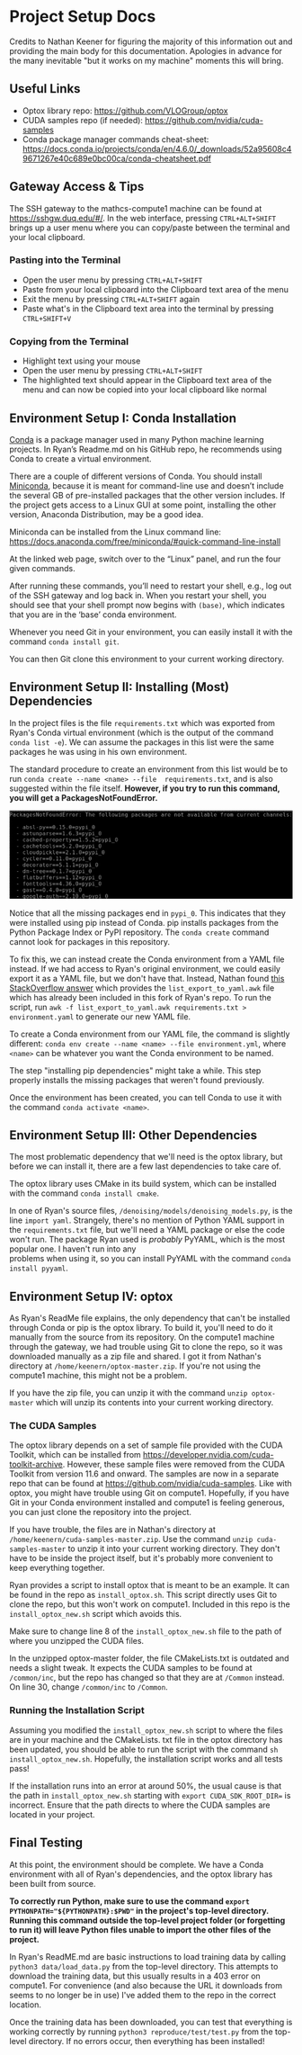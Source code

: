 # Project Setup Docs

Credits to Nathan Keener for figuring the majority of this information out and providing the main body for this
documentation. Apologies in advance for the many inevitable "but it works on my machine" moments this will bring.

## Useful Links

- Optox library repo: https://github.com/VLOGroup/optox
- CUDA samples repo (if needed): https://github.com/nvidia/cuda-samples
- Conda package manager commands cheat-sheet:
https://docs.conda.io/projects/conda/en/4.6.0/_downloads/52a95608c49671267e40c689e0bc00ca/conda-cheatsheet.pdf

## Gateway Access & Tips

The SSH gateway to the mathcs-compute1 machine can be found at https://sshgw.duq.edu/#/. In the web interface, pressing
`CTRL+ALT+SHIFT` brings up a user menu where you can copy/paste between the terminal and your local clipboard.

### Pasting into the Terminal

- Open the user menu by pressing `CTRL+ALT+SHIFT`
- Paste from your local clipboard into the Clipboard text area of the menu
- Exit the menu by pressing `CTRL+ALT+SHIFT` again
- Paste what's in the Clipboard text area into the terminal by pressing `CTRL+SHIFT+V`

### Copying from the Terminal

- Highlight text using your mouse
- Open the user menu by pressing `CTRL+ALT+SHIFT`
- The highlighted text should appear in the Clipboard text area of the menu and can now be copied into your local
  clipboard like normal

## Environment Setup I: Conda Installation

[Conda](https://docs.conda.io/en/latest/) is a package manager used in many Python machine learning projects.
In Ryan’s Readme.md on his GitHub repo, he recommends using Conda to create a virtual environment.

There are a couple of different versions of Conda.  You should install
[Miniconda](https://docs.anaconda.com/miniconda/), because it is meant for command-line use and doesn’t include the
several GB of pre-installed packages that the other version includes. If the project gets access to a Linux GUI at some
point, installing the other version, Anaconda Distribution, may be a good idea.

Miniconda can be installed from the Linux command line: 
https://docs.anaconda.com/free/miniconda/#quick-command-line-install 

At the linked web page, switch over to the “Linux” panel, and run the four given commands. 

After running these commands, you’ll need to restart your shell, e.g., log out of the SSH gateway and log back in.
When you restart your shell, you should see that your shell prompt now begins with `(base)`, which indicates that
you are in the ‘base’ conda environment.

Whenever you need Git in your environment, you can easily install it with the command `conda install git`.

You can then Git clone this environment to your current working directory.

## Environment Setup II: Installing (Most) Dependencies

In the project files is the file `requirements.txt` which was exported from Ryan's Conda virtual environment (which is
the output of the command `conda list -e`). We can assume the packages in this list were the same packages he was using
in his own environment.

The standard procedure to create an environment from this list would be to run `conda create --name <name> --file 
requirements.txt`, and is also suggested within the file itself. **However, if you try to run this command, you will 
get a PackagesNotFoundError.**

![An image of the PackagesNotFoundError.](pip-errors.png)

Notice that all the missing packages end in `pypi_0`. This indicates that they were installed using pip instead of 
Conda. pip installs packages from the Python Package Index or PyPI repository. The `conda create` command cannot 
look for packages in this repository.

To fix this, we can instead create the Conda environment from a YAML file instead. If we had access to Ryan's 
original environment, we could easily export it as a YAML file, but we don't have that. Instead, Nathan found 
[this StackOverflow answer](https://stackoverflow.com/questions/70774618/conda-create-from-requirements-txt-not-finding-packages)
which provides the `list_export_to_yaml.awk` file which has already been included in this fork of Ryan's repo. To 
run the script, run `awk -f list_export_to_yaml.awk requirements.txt > environment.yaml` to generate our new YAML file.

To create a Conda environment from our YAML file, the command is slightly different: 
`conda env create --name <name> --file environment.yml`,  where `<name>` can be whatever you want the Conda 
environment to be named.

The step "installing pip dependencies" might take a while. This step properly installs the missing packages that weren't
found previously.

Once the environment has been created, you can tell Conda to use it with the command `conda activate <name>`.

## Environment Setup III: Other Dependencies

The most problematic dependency that we'll need is the optox library, but before we can install it, there are a few last
dependencies to take care of.

The optox library uses CMake in its build system, which can be installed with the command `conda install cmake`.

In one of Ryan's source files, `/denoising/models/denoising_models.py`, is the line `import yaml`. Strangely, 
there's no mention of Python YAML support in the `requirements.txt` file, but we'll need a YAML package or else the 
code won't run. The package Ryan used is *probably* PyYAML, which is the most popular one. I haven't run into any  
problems when using it, so you can install PyYAML with the command `conda install pyyaml`.

## Environment Setup IV: optox

As Ryan's ReadMe file explains, the only dependency that can't be installed through Conda or pip is the optox library.
To build it, you'll need to do it manually from the source from its repository. On the compute1 machine through the 
gateway, we had trouble using Git to clone the repo, so it was downloaded manually as a zip file and shared. I got 
it from Nathan's directory at `/home/keenern/optox-master.zip`. If you're not using the compute1 machine, this might 
not be a problem.

If you have the zip file, you can unzip it with the command `unzip optox-master` which will unzip its contents into 
your current working directory.

### The CUDA Samples

The optox library depends on a set of sample file provided with the CUDA Toolkit, which can be installed from 
https://developer.nvidia.com/cuda-toolkit-archive. However, these sample files were removed from the CUDA Toolkit from 
version 11.6 and onward. The samples are now in a separate repo that can be found at 
https://github.com/nvidia/cuda-samples. Like with optox, you might have trouble using Git on compute1. Hopefully, if 
you have Git in your Conda environment installed and compute1 is feeling generous, you can just clone the repository 
into the project.

If you have trouble, the files are in Nathan's directory at `/home/keenern/cuda-samples-master.zip`. Use the command 
`unzip cuda-samples-master` to unzip it into your current working directory. They don't have to be inside the 
project itself, but it's probably more convenient to keep everything together.

Ryan provides a script to install optox that is meant to be an example. It can be found in the repo as 
`install_optox.sh`. This script directly uses Git to clone the repo, but this won't work on compute1. Included in 
this repo is the `install_optox_new.sh` script which avoids this.

Make sure to change line 8 of the `install_optox_new.sh` file to the path of where you unzipped the CUDA files.

In the unzipped optox-master folder, the file CMakeLists.txt is outdated and needs a slight tweak. It expects the 
CUDA samples to be found at `/common/inc`, but the repo has changed so that they are at `/Common` instead. On line 30, 
change `/common/inc` to `/Common`.

### Running the Installation Script

Assuming you modified the `install_optox_new.sh` script to where the files are in your machine and the CMakeLists.
txt file in the optox directory has been updated, you should be able to run the script with the command 
`sh install_optox_new.sh`. Hopefully, the installation script works and all tests pass!

If the installation runs into an error at around 50%, the usual cause is that the path in `install_optox_new.sh` 
starting with `export CUDA_SDK_ROOT_DIR=` is incorrect. Ensure that the path directs to where the CUDA samples are 
located in your project.

## Final Testing

At this point, the environment should be complete. We have a Conda environment with all of Ryan's dependencies, and 
the optox library has been built from source.

**To correctly run Python, make sure to use the command `export PYTHONPATH="${PYTHONPATH}:$PWD"` in the project's 
top-level directory. Running this command outside the top-level project folder (or forgetting to run it) will 
leave Python files unable to import the other files of the project.**

In Ryan's ReadME.md are basic instructions to load training data by calling `python3 data/load_data.py` from the 
top-level directory. This attempts to download the training data, but this usually results in a 403 error on compute1.
For convenience (and also because the URL it downloads from seems to no longer be in use) I've added them to the 
repo in the correct location.

Once the training data has been downloaded, you can test that everything is working correctly by running 
`python3 reproduce/test/test.py` from the top-level directory. If no errors occur, then everything has been installed!
